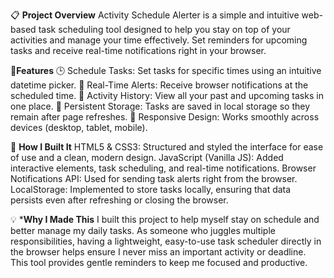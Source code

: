 📋 **Project Overview**
Activity Schedule Alerter is a simple and intuitive web-based task scheduling tool designed to help you stay on top of your activities and manage your time effectively. Set reminders for upcoming tasks and receive real-time notifications right in your browser.

🚀**Features**
🕒 Schedule Tasks: Set tasks for specific times using an intuitive datetime picker.
🔔 Real-Time Alerts: Receive browser notifications at the scheduled time.
📜 Activity History: View all your past and upcoming tasks in one place.
💾 Persistent Storage: Tasks are saved in local storage so they remain after page refreshes.
📱 Responsive Design: Works smoothly across devices (desktop, tablet, mobile).

🔨 **How I Built It**
HTML5 & CSS3: Structured and styled the interface for ease of use and a clean, modern design.
JavaScript (Vanilla JS): Added interactive elements, task scheduling, and real-time notifications.
Browser Notifications API: Used for sending task alerts right from the browser.
LocalStorage: Implemented to store tasks locally, ensuring that data persists even after refreshing or closing the browser.

💡 ***Why I Made This**
I built this project to help myself stay on schedule and better manage my daily tasks. As someone who juggles multiple responsibilities, having a lightweight, easy-to-use task scheduler directly in the browser helps ensure I never miss an important activity or deadline. This tool provides gentle reminders to keep me focused and productive.
